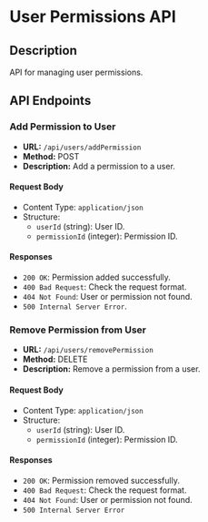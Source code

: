 # User Permissions API

## Description

API for managing user permissions.

## API Endpoints

### Add Permission to User

- **URL:** `/api/users/addPermission`
- **Method:** POST
- **Description:** Add a permission to a user.

#### Request Body

- Content Type: `application/json`
- Structure:
  - `userId` (string): User ID.
  - `permissionId` (integer): Permission ID.

#### Responses

- `200 OK`: Permission added successfully.
- `400 Bad Request`: Check the request format.
- `404 Not Found`: User or permission not found.
- `500 Internal Server Error`.

### Remove Permission from User

- **URL:** `/api/users/removePermission`
- **Method:** DELETE
- **Description:** Remove a permission from a user.

#### Request Body

- Content Type: `application/json`
- Structure:
  - `userId` (string): User ID.
  - `permissionId` (integer): Permission ID.

#### Responses

- `200 OK`: Permission removed successfully.
- `400 Bad Request`: Check the request format.
- `404 Not Found`: User or permission not found.
- `500 Internal Server Error`
